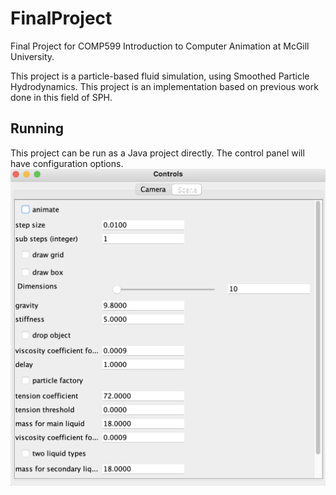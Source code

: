 # FinalProject

Final Project for COMP599 Introduction to Computer Animation at McGill University.

This project is a particle-based fluid simulation, using Smoothed Particle Hydrodynamics. This project is an implementation based on previous work done in this field of SPH.

## Running

This project can be run as a Java project directly. The control panel will have configuration options.
![image](https://github.com/hannahreed/ParticleBasedFluid/blob/main/images/controls.png)

